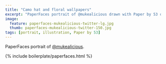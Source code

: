 ```yaml
---
title: "Camo hat and floral wallpapers"
excerpt: "PaperFaces portrait of @mukealicious drawn with Paper by 53 on an iPad."
image: 
  feature: paperfaces-mukealicious-twitter-lg.jpg
  thumb: paperfaces-mukealicious-twitter-150.jpg
tags: [portrait, illustration, Paper by 53]
---
```


PaperFaces portrait of [@mukealicious](http://twitter.com/mukealicious).

{% include boilerplate/paperfaces.html %}